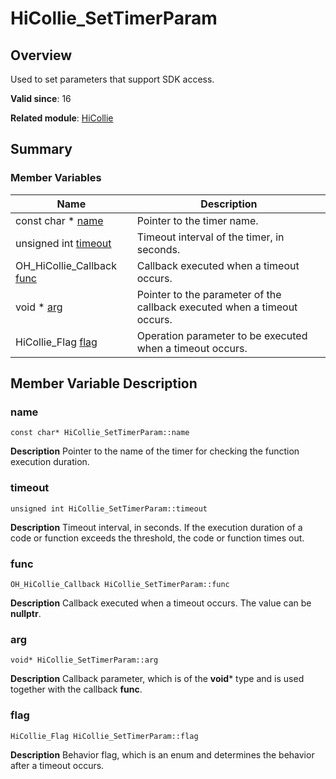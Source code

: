 # HiCollie_SetTimerParam


## Overview

Used to set parameters that support SDK access.

**Valid since**: 16

**Related module**: [HiCollie](_hi_hicollie.md)


## Summary


### Member Variables

| Name| Description| 
| -------- | -------- | 
| const char \* [name](#name) | Pointer to the timer name.| 
| unsigned int [timeout](#timeout) | Timeout interval of the timer, in seconds. | 
| OH_HiCollie_Callback [func](#func) | Callback executed when a timeout occurs. | 
| void \* [arg](#arg) | Pointer to the parameter of the callback executed when a timeout occurs. | 
| HiCollie_Flag [flag](#flag) | Operation parameter to be executed when a timeout occurs. | 

## Member Variable Description


### name

```
const char* HiCollie_SetTimerParam::name
```
**Description**
Pointer to the name of the timer for checking the function execution duration.


### timeout

```
unsigned int HiCollie_SetTimerParam::timeout
```
**Description**
Timeout interval, in seconds. If the execution duration of a code or function exceeds the threshold, the code or function times out.


### func

```
OH_HiCollie_Callback HiCollie_SetTimerParam::func
```
**Description**
Callback executed when a timeout occurs. The value can be **nullptr**.


### arg

```
void* HiCollie_SetTimerParam::arg
```
**Description**
Callback parameter, which is of the **void*** type and is used together with the callback **func**.


### flag

```
HiCollie_Flag HiCollie_SetTimerParam::flag
```
**Description**
Behavior flag, which is an enum and determines the behavior after a timeout occurs.
